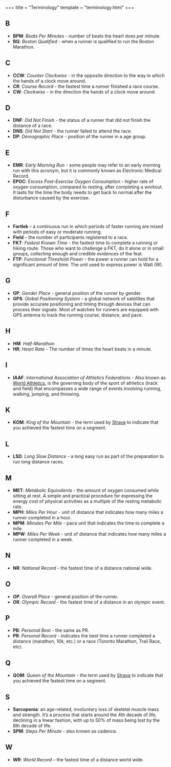 +++
title = "Terminology"
template = "terminology.html"
+++

## B

* **BPM**: _Beats Per Minutes_ - number of beats the heart does per minute.
* **BQ**: _Boston Qualified_ - when a runner is qualified to run the Boston Marathon.

## C

* **CCW**: _Counter Clockwise_ - in the opposite direction to the way in which the hands of a clock move around.
* **CR**: _Course Record_ - the fastest time a runner finished a race course.
* **CW**: _Clockwise_ - in the direction the hands of a clock move around.

## D

* **DNF**: _Did Not Finish_ - the status of a runner that did not finish the distance of a race.
* **DNS**: _Did Not Start_ - the runner failed to attend the race.
* **DP**: _Demographic Place_ - position of the runner in a age group.

## E

* **EMR**: _Early Morning Run_ - some people may refer to an early morning run with this acronym, but it is commonly known as Electronic Medical Record.
* **EPOC**: _Excess Post-Exercise Oxygen Consumption_ - higher rate of oxygen consumption, compared to resting, after completing a workout. It lasts for the time the body needs to get back to normal after the disturbance caused by the exercise.

## F

* **Fartlek** – a continuous run in which periods of faster running are mixed with periods of easy or moderate running.
* **Field** – the number of participants registered to a race.
* **FKT**: _Fastest Known Time_ - the fastest time to complete a running or hiking route. Those who want to challenge a FKT, do it alone or in small groups, collecting enough and credible evidences of the feat.
* **FTP**: _Functional Threshold Power_ - the power a runner can hold for a significant amount of time. The unit used to express power is Watt (W).

## G

* **GP**: _Gender Place_ - general position of the runner by gender.
* **GPS**: _Global Positioning System_ - a global network of satellites that provide accurate positioning and timing through devices that can process their signals. Most of watches for runners are equipped with GPS antenna to track the running course, distance, and pace.

## H

* **HM**: _Half-Marathon_
* **HR**: _Heart Rate_ - The number of times the heart beats in a minute.

## I

* **IAAF**: _International Association of Athletics Federations_ - Also known as [World Athletics](https://worldathletics.org), is the governing body of the sport of athletics (track and field) that encompasses a wide range of events involving running, walking, jumping, and throwing.

## K

* **KOM**: _King of the Mountain_ - the term used by [Strava](https://www.strava.com) to indicate that you achieved the fastest time on a segment.

## L

* **LSD**: _Long Slow Distance_ - a long easy run as part of the preparation to run long distance races.

## M

* **MET**: _Metabolic Equivalents_ - the amount of oxygen consumed while sitting at rest. A simple and practical procedure for expressing the energy cost of physical activities as a multiple of the resting metabolic rate.
* **MPH**: _Miles Per Hour_ - unit of distance that indicates how many miles a runner completed in a hour.
* **MPM**: _Minutes Per Mile_ - pace unit that indicates the time to complete a mile.
* **MPW**: _Miles Per Week_ - unit of distance that indicates how many miles a runner completed in a week.

## N

* **NR**: _National Record_ - the fastest time of a distance national wide.

## O

* **OP**: _Overall Place_ - general position of the runner.
* **OR**: _Olympic Record_ - the fastest time of a distance in an olympic event.

## P

* **PB**: _Personal Best_ - the same as PR.
* **PR**: _Personal Record_ - indicates the best time a runner completed a distance (marathon, 10k, etc.) or a race (Toronto Marathon, Trail Race, etc).

## Q

* **QOM**: _Queen of the Mountain_ - the term used by [Strava](https://www.strava.com) to indicate that you achieved the fastest time on a segment.

## S

* **Sarcopenia**: an age-related, involuntary loss of skeletal muscle mass and strength. It’s a process that starts around the 4th decade of life, declining in a linear fashion, with up to 50% of mass being lost by the 8th decade of life.
* **SPM**: _Steps Per Minute_ - also known as cadence.

## W

* **WR**: _World Record_ – the fastest time of a distance world wide.
